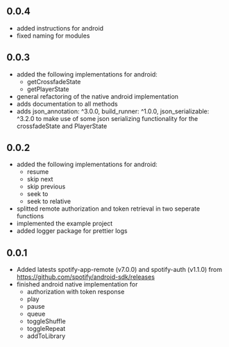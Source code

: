 ## 0.0.4

* added instructions for android
* fixed naming for modules

## 0.0.3

* added the following implementations for android:
    * getCrossfadeState
    * getPlayerState
* general refactoring of the native android implementation
* adds documentation to all methods
* adds json_annotation: ^3.0.0, build_runner: ^1.0.0, json_serializable: ^3.2.0 to make use of some json serializing functionality for the crossfadeState and PlayerState

## 0.0.2

* added the following implementations for android:
    * resume
    * skip next
    * skip previous
    * seek to
    * seek to relative
* splitted remote authorization and token retrieval in two seperate functions
* implemented the example project
* added logger package for prettier logs

## 0.0.1

* Added latests spotify-app-remote (v7.0.0) and spotify-auth (v1.1.0)  from https://github.com/spotify/android-sdk/releases
* finished android native implementation for
    * authorization with token response 
    * play
    * pause
    * queue
    * toggleShuffle
    * toggleRepeat
    * addToLibrary


